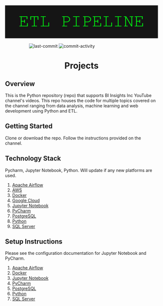 

<p align="center"><img src="https://github.com/aimmazlan/ETL-Pipeline/blob/main/ETL-PIPELINE.png" alt="ETL-PIPELINE" /></p>

&nbsp;&nbsp;&nbsp;&nbsp;&nbsp;&nbsp;&nbsp;&nbsp;&nbsp;&nbsp;&nbsp;&nbsp;&nbsp;&nbsp;&nbsp;&nbsp;&nbsp;&nbsp;&nbsp;
![last-commit](https://img.shields.io/github/last-commit/aimmazlan/etl-pipeline)
![commit-activity](https://img.shields.io/github/commit-activity/w/aimmazlan/etl-pipeline)


<h1 align="center">Projects</h1>

## Overview
This is the Python repository (repo) that supports BI Insights Inc YouTube channel's videos. This repo houses the code for multiple topics covered on the channel ranging from data analysis, machine learning and web development using Python and ETL.


## Getting Started

Clone or download the repo. Follow the instructions provided on the channel. 

## Technology Stack

Pycharm, Jupyter Notebook, Python.
Will update if any new platforms are used.

1. [Apache Airflow](https://airflow.apache.org/)
2. [AWS](https://aws.amazon.com/)
3. [Docker](https://www.docker.com/)
4. [Google Cloud](https://cloud.google.com/)
5. [Jupyter Notebook](https://jupyter.org/)
6. [PyCharm](https://www.jetbrains.com/pycharm/)
7. [PostgreSQL](https://www.postgresql.org/)
8. [Python](https://www.python.org/)
9. [SQL Server](https://www.microsoft.com/en-us/sql-server/sql-server-downloads)

## Setup Instructions

Please see the configuration documentation for Jupyter Notebook and PyCharm.
1. [Apache Airflow](https://www.youtube.com/watch?v=t4h4vsULwFE)
2. [Docker](https://www.docker.com/)
3. [Jupyter Notebook](https://www.youtube.com/watch?v=B0G-44dqHRM)
4. [PyCharm](https://www.jetbrains.com/pycharm/)
5. [PostgreSQL](https://www.youtube.com/watch?v=fjYiWXHI7Mo&t)
6. [Python](https://www.python.org/)
7. [SQL Server](https://www.youtube.com/watch?v=e5mvoKuV3xs)

